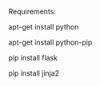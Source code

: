 Requirements:

apt-get install python

apt-get install python-pip

pip install flask

pip install jinja2


